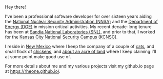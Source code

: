 Hey there!

I’ve been a professional software developer for over sixteen years aiding the [National Nuclear Security Administration (NNSA)](https://www.energy.gov/nnsa/national-nuclear-security-administration) and the [Department of Energy (DOE)](https://www.energy.gov/) in mission critical activities. My recent decade-long tenure has been at [Sandia National Laboratories (SNL)](https://www.sandia.gov), and prior to that, I worked for the [Kansas City National Security Campus (KCNSC)](https://kcnsc.doe.gov/).

I reside in [New Mexico](https://www.nm.gov/) where I keep the company of a couple of [cats](https://en.wikipedia.org/wiki/Cat), and small flock of [chickens](https://en.wikipedia.org/wiki/Chicken), and [about an acre of land](https://www.wolframalpha.com/input?key=&i=about+one+acre) where I keep claiming I’ll at some point make good use of.

For more details about me and my various projects visit my github.io page at <https://rheone.github.io/>.

